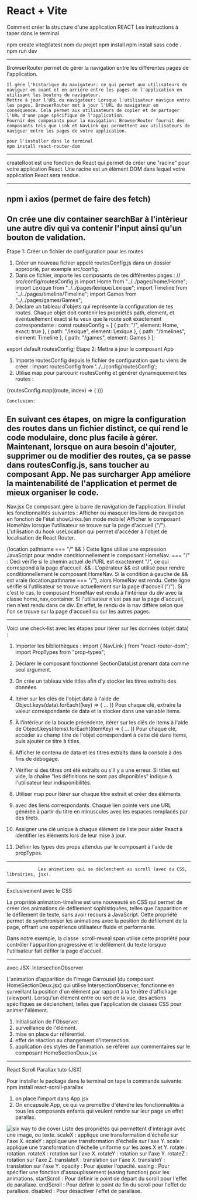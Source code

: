 # React + Vite
Comment créer la structure d'une application REACT
Les instructions à taper dans le terminal

npm create vite@latest
nom du projet
npm install
npm install sass
code .
npm run dev

---

BrowserRouter permet de gérer la navigation entre les différentes pages de l'application.

    Il gère l'historique du navigateur: ce qui permet aux utilisateurs de naviguer en avant et en arrière entre les pages de l'application en utilisant les boutons du navigateur.
    Mettre à jour l'URL du navigateur: Lorsque l'utilisateur navigue entre les pages, BrowserRouter met à jour l'URL du navigateur en conséquence. Cela permet aux utilisateurs de copier et de partager l'URL d'une page spécifique de l'application.
    Fournir des composants pour la navigation: BrowserRouter fournit des composants tels que Link et NavLink qui permettent aux utilisateurs de naviguer entre les pages de votre application.

    pour l'installer dans le terminal
    npm install react-router-dom

---

createRoot est une fonction de React qui permet de créer une "racine" pour votre application React. Une racine est un élément DOM dans lequel votre application React sera rendue.

---
npm i axios (permet de faire des fetch)
-------------------------------------------------------------------------------

<!-- composant searchbar -->
On crée une div container searchBar
à l'intèrieur une autre div qui va contenir l'input ainsi qu'un bouton de validation.
-------------------------------------------------------------------------------
<!-- Migration des routes dans un fichier spécifique -->
Etape 1: Créer un fichier de configuration pour les routes

1. Créer un nouveau fichier appelé routesConfig.js dans un dossier approprié, par exemple src/config.
2. Dans ce fichier, importe les composants de tes différentes pages :
    // src/config/routesConfig.js
    import Home from "../../pages/home/Home";
    import Lexique from "../../pages/lexique/Lexique";
    import Timeline from "../../pages/timeline/Timeline";
    import Games from "../../pages/games/Games";
3.  Déclare un tableau d'objets qui représente la configuration de tes routes. Chaque objet doit contenir les propriétés path, element, et éventuellement exact si tu veux que la route soit exactement correspondante :
    const routesConfig = [
  { path: "/", element: Home, exact: true },
  { path: "/lexique", element: Lexique },
  { path: "/timelines", element: Timeline },
  { path: "/games", element: Games }
];

export default routesConfig;
Etape 2:  Mettre à jour le composant App
1. Importe routesConfig depuis le fichier de configuration que tu viens de créer :
import routesConfig from '../../config/routesConfig';
2. Utilise map pour parcourir routesConfig et générer dynamiquement tes routes :
 <Routes>
        {routesConfig.map((route, index) => (
          <Route 
            key={index} 
            path={route.path} 
            element={route.element} 
            exact={route.exact} 
          />
        ))}
      </Routes>

    Conclusion:
En suivant ces étapes, on migre la configuration des routes dans un fichier distinct, ce qui rend le code modulaire, donc plus facile à gérer. Maintenant, lorsque on aura besoin d'ajouter, supprimer ou de modifier des routes, ça se passe dans routesConfig.js, sans toucher au composant App. Ne pas surcharger App améliore la maintenabilité de l'application et permet de mieux organiser le code.
-------------------------------------------------------------------------------
Nav.jsx
Ce composant gère la barre de navigation de l'application. Il inclut les fonctionnalités suivantes :
Afficher ou masquer les liens de navigation en fonction de l'état showLinks.(en mode mobile)
Afficher le composant HomeNav lorsque l'utilisateur se trouve sur la page d'accueil ("/").
L'utilisation du hook useLocation qui permet d'accéder à l'objet de localisation de React Router.

{location.pathname === "/" && <HomeNav />}
Cette ligne utilise une expression JavaScript pour rendre conditionnellement le composant HomeNav.
=== "/" : Ceci vérifie si le chemin actuel de l'URL est exactement "/", ce qui correspond à la page d'accueil.
&& <HomeNav /> : L'opérateur && est utilisé pour rendre conditionnellement le composant HomeNav. Si la condition à gauche de && est vraie (location.pathname === "/"), alors HomeNav est rendu.
Cette ligne vérifie si l'utilisateur se trouve actuellement sur la page d'accueil ("/"). Si c'est le cas, le composant HomeNav est rendu à l'intérieur du div avec la classe home_nav_container. Si l'utilisateur n'est pas sur la page d'accueil, rien n'est rendu dans ce div. En effet, le rendu de la nav diffère selon que l'on se trouve sur la page d'accueil ou sur les autres pages.

--------------------------------------------------------------------------------

 Voici une check-list avec les étapes pour itérer sur les données (objet data) :

1. Importer les bibliothèques :
import { NavLink } from "react-router-dom";
import PropTypes from "prop-types";
2. Déclarer le composant fonctionnel SectionDataList prenant data comme seul argument.

3. On crée un tableau vide titles afin d'y stocker les titres extraits des données.

4. Itérer sur les clés de l'objet data à l'aide de Object.keys(data).forEach((key) => { ... }) Pour chaque clé, extraire la valeur correspondante de data et la stocker dans une variable items.
5. À l'intérieur de la boucle précédente, itérer sur les clés de items à l'aide de Object.keys(items).forEach((itemKey) => { ... }) Pour chaque clé, accéder au champ titre de l'objet correspondant à cette clé dans items, puis ajouter ce titre à titles.
6. Afficher le contenu de data et les titres extraits dans la console à des fins de débogage.
7. Vérifier si des titres ont été extraits ou s'il y a une erreur. Si titles est vide, la chaîne "les définitions ne sont pas disponibles" indique à l'utilisateur leur indisponibilités.
8. Utiliser map pour itérer sur chaque titre extrait et créer des éléments <li> avec des liens <NavLink> correspondants. Chaque lien pointe vers une URL générée à partir du titre en minuscules avec les espaces remplacés par des tirets.
9. Assigner une clé unique à chaque élément de liste pour aider React à identifier les éléments lors de leur mise à jour.
10. Définir les types des props attendus par le composant à l'aide de propTypes.

--------------------------------------------------------------------------------

                Les animations qui se déclenchent au scroll (avec du CSS, librairies, jsx).
--------------------------------------------------------------------------------
Exclusivement avec le CSS

La propriété animation-timeline est une nouveauté en CSS qui permet de créer des animations de défilement sophistiquées, telles que l'apparition et le défilement de texte, sans avoir recours à JavaScript. Cette propriété permet de synchroniser les animations avec la position de défilement de la page, offrant une expérience utilisateur fluide et performante.

Dans notre exemple, la classe .scroll-reveal span utilise cette propriété pour contrôler l'apparition progressive et le défilement du texte lorsque l'utilisateur fait défiler la page d'accueil.

------------------------------------------------------------------------------
avec JSX: IntersectionObserver

L'animation d'apparition de l'image Carrousel (du composant HomeSectionDeux.jsx) qui utilise IntersectionObserver, fonctionne en surveillant la position d'un élément par rapport à la fenêtre d'affichage (viewport). Lorsqu'un élément entre ou sort de la vue, des actions spécifiques se déclenchent, telles que l'application de classes CSS pour animer l'élément.
1. Initialisation de l'Observer.
2. surveillance de l'élément.
3. mise en place dur référentiel.
4. effet de réaction au changement d'intersection.
5. application des styles de l'animation.
se référer aux commentaires sur le composant HomeSectionDeux.jsx


<!-- Utilisation de React.Lazy. Cette fonction permet de charger dynamiquement des composants React.Cela signifie que le chargement d'un composant ne se fait pas au moment où l'application est chargée initialement, mais seulement lorsque ce composant devient nécessaire, par exemple lorsqu'une route est atteinte, ce qui nécessite ce composant. -->
------------------------------------------------------------------------------

React Scroll Parallax tuto (JSX)

Pour installer le package dans le terminal on tape la commande suivante:
npm install react-scroll-parallax
1. on place l'import dans App.jsx
2. On encapsule App, ce qui va premettre d'étendre les fonctionnalités à tous les composants enfants qui veulent rendre sur leur page un effet parallax.

<Parallax speed={70}>
        <img
          className="coverBarillet"
          src={afficheBarilletcover}
          alt="six way to die cover"
        />
</Parallax>
Liste des propriétés qui permettent d'interagir avec une image, ou texte.
scaleX : applique une transformation d'échelle sur l'axe X.
scaleY : applique une transformation d'échelle sur l'axe Y.
scale : applique une transformation d'échelle uniforme sur les axes X et Y.
rotate : rotation.
rotateX : rotation sur l'axe X.
rotateY : rotation sur l'axe Y.
rotateZ : rotation sur l'axe Z.
translateX : translation sur l'axe X.
translateY : translation sur l'axe Y.
opacity : Pour ajuster l'opacité.
easing : Pour spécifier une fonction d'assouplissement (easing function) pour les animations.
startScroll : Pour définir le point de départ du scroll pour l'effet de parallaxe.
endScroll : Pour définir le point de fin du scroll pour l'effet de parallaxe.
disabled : Pour désactiver l'effet de parallaxe.

